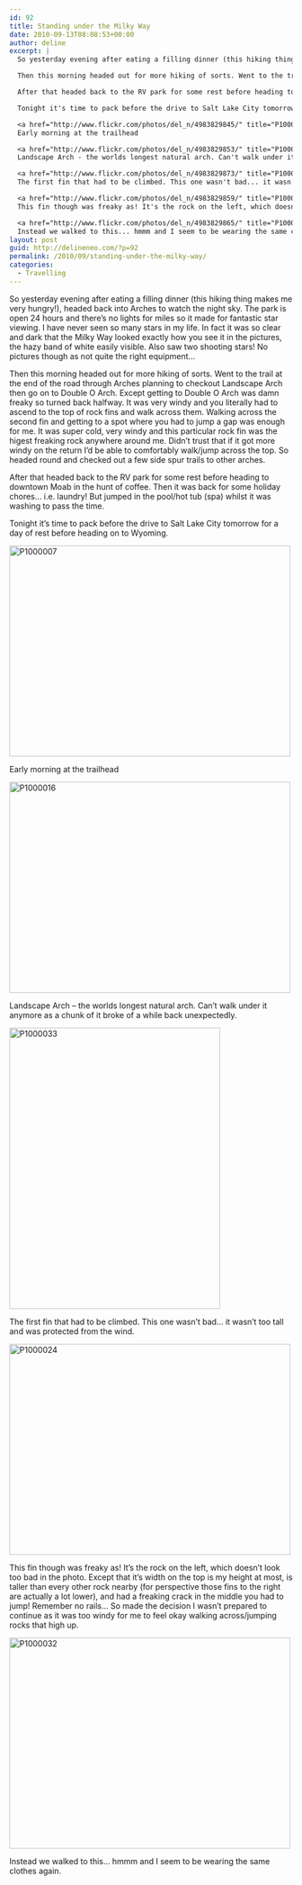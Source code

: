 ```yaml
---
id: 92
title: Standing under the Milky Way
date: 2010-09-13T08:08:53+00:00
author: deline
excerpt: |
  So yesterday evening after eating a filling dinner (this hiking thing makes me very hungry!), headed back into Arches to watch the night sky. The park is open 24 hours and there's no lights for miles so it made for fantastic star viewing. I have never seen so many stars in my life. In fact it was so clear and dark that the Milky Way looked exactly how you see it in the pictures, the hazy band of white easily visible. Also saw two shooting stars! No pictures though as not quite the right equipment...

  Then this morning headed out for more hiking of sorts. Went to the trail at the end of the road through Arches planning to checkout Landscape Arch then go on to Double O Arch. Except getting to Double O Arch was damn freaky so turned back halfway. It was very windy and you literally had to ascend to the top of rock fins and walk across them. Walking across the second fin and getting to a spot where you had to jump a gap was enough for me. It was super cold, very windy and this particular rock fin was the higest freaking rock anywhere around me. Didn't trust that if it got more windy on the return I'd be able to comfortably walk/jump across the top. So headed round and checked out a few side spur trails to other arches.

  After that headed back to the RV park for some rest before heading to downtown Moab in the hunt of coffee. Then it was back for some holiday chores... i.e. laundry! But jumped in the pool/hot tub (spa) whilst it was washing to pass the time.

  Tonight it's time to pack before the drive to Salt Lake City tomorrow for a day of rest before heading on to Wyoming.

  <a href="http://www.flickr.com/photos/del_n/4983829845/" title="P1000007 by del_n, on Flickr"><img src="http://farm5.static.flickr.com/4130/4983829845_6c2873cfdc.jpg" width="500" height="375" alt="P1000007" /></a>
  Early morning at the trailhead

  <a href="http://www.flickr.com/photos/del_n/4983829853/" title="P1000016 by del_n, on Flickr"><img src="http://farm5.static.flickr.com/4144/4983829853_e9db26eb04.jpg" width="500" height="375" alt="P1000016" /></a>
  Landscape Arch - the worlds longest natural arch. Can't walk under it anymore as a chunk of it broke of a while back unexpectedly.

  <a href="http://www.flickr.com/photos/del_n/4983829873/" title="P1000033 by del_n, on Flickr"><img src="http://farm5.static.flickr.com/4113/4983829873_50d935d109.jpg" width="375" height="500" alt="P1000033" /></a>
  The first fin that had to be climbed. This one wasn't bad... it wasn't too tall and was protected from the wind.

  <a href="http://www.flickr.com/photos/del_n/4983829859/" title="P1000024 by del_n, on Flickr"><img src="http://farm5.static.flickr.com/4150/4983829859_727ef538fe.jpg" width="500" height="375" alt="P1000024" /></a>
  This fin though was freaky as! It's the rock on the left, which doesn't look too bad in the photo. Except that it's width on the top is my height at most, is taller than every other rock nearby (for perspective those fins to the right are actually a lot lower), and had a freaking crack in the middle you had to jump! Remember no rails... So made the decision I wasn't prepared to continue as it was too windy for me to feel okay walking across/jumping rocks that high up.

  <a href="http://www.flickr.com/photos/del_n/4983829865/" title="P1000032 by del_n, on Flickr"><img src="http://farm5.static.flickr.com/4104/4983829865_3f32faf81a.jpg" width="500" height="375" alt="P1000032" /></a>
  Instead we walked to this... hmmm and I seem to be wearing the same clothes again.
layout: post
guid: http://delineneo.com/?p=92
permalink: /2010/09/standing-under-the-milky-way/
categories:
  - Travelling
---
```

So yesterday evening after eating a filling dinner (this hiking thing makes me very hungry!), headed back into Arches to watch the night sky. The park is open 24 hours and there&#8217;s no lights for miles so it made for fantastic star viewing. I have never seen so many stars in my life. In fact it was so clear and dark that the Milky Way looked exactly how you see it in the pictures, the hazy band of white easily visible. Also saw two shooting stars! No pictures though as not quite the right equipment&#8230;

Then this morning headed out for more hiking of sorts. Went to the trail at the end of the road through Arches planning to checkout Landscape Arch then go on to Double O Arch. Except getting to Double O Arch was damn freaky so turned back halfway. It was very windy and you literally had to ascend to the top of rock fins and walk across them. Walking across the second fin and getting to a spot where you had to jump a gap was enough for me. It was super cold, very windy and this particular rock fin was the higest freaking rock anywhere around me. Didn&#8217;t trust that if it got more windy on the return I&#8217;d be able to comfortably walk/jump across the top. So headed round and checked out a few side spur trails to other arches.

After that headed back to the RV park for some rest before heading to downtown Moab in the hunt of coffee. Then it was back for some holiday chores&#8230; i.e. laundry! But jumped in the pool/hot tub (spa) whilst it was washing to pass the time.

Tonight it&#8217;s time to pack before the drive to Salt Lake City tomorrow for a day of rest before heading on to Wyoming.

[<img src="http://farm5.static.flickr.com/4130/4983829845_6c2873cfdc.jpg" width="500" height="375" alt="P1000007" />](http://www.flickr.com/photos/del_n/4983829845/ "P1000007 by del_n, on Flickr")

Early morning at the trailhead

[<img src="http://farm5.static.flickr.com/4144/4983829853_e9db26eb04.jpg" width="500" height="375" alt="P1000016" />](http://www.flickr.com/photos/del_n/4983829853/ "P1000016 by del_n, on Flickr")

Landscape Arch &#8211; the worlds longest natural arch. Can&#8217;t walk under it anymore as a chunk of it broke of a while back unexpectedly.

[<img src="http://farm5.static.flickr.com/4113/4983829873_50d935d109.jpg" width="375" height="500" alt="P1000033" />](http://www.flickr.com/photos/del_n/4983829873/ "P1000033 by del_n, on Flickr")

The first fin that had to be climbed. This one wasn&#8217;t bad&#8230; it wasn&#8217;t too tall and was protected from the wind.

[<img src="http://farm5.static.flickr.com/4150/4983829859_727ef538fe.jpg" width="500" height="375" alt="P1000024" />](http://www.flickr.com/photos/del_n/4983829859/ "P1000024 by del_n, on Flickr")

This fin though was freaky as! It&#8217;s the rock on the left, which doesn&#8217;t look too bad in the photo. Except that it&#8217;s width on the top is my height at most, is taller than every other rock nearby (for perspective those fins to the right are actually a lot lower), and had a freaking crack in the middle you had to jump! Remember no rails&#8230; So made the decision I wasn&#8217;t prepared to continue as it was too windy for me to feel okay walking across/jumping rocks that high up.

[<img src="http://farm5.static.flickr.com/4104/4983829865_3f32faf81a.jpg" width="500" height="375" alt="P1000032" />](http://www.flickr.com/photos/del_n/4983829865/ "P1000032 by del_n, on Flickr")

Instead we walked to this&#8230; hmmm and I seem to be wearing the same clothes again.
